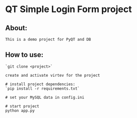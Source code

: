 # QT Simple Login Form project

## About:
	This is a demo project for PyQT and DB

## How to use:
	`git clone <project>`

	create and activate virtev for the project

	# install project dependencies:
	`pip install -r requirements.txt`

	# set your MySQL data in config.ini

	# start project
	python app.py
